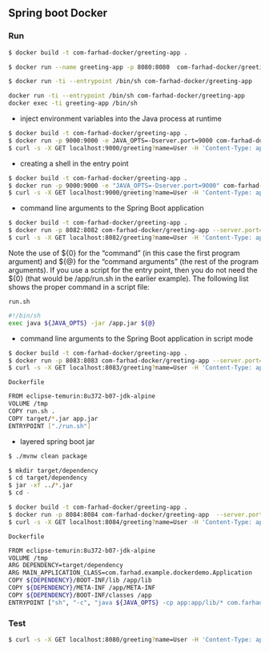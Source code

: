 ## Spring boot Docker

### Run

```sh
$ docker build -t com-farhad-docker/greeting-app .
```

```sh
$ docker run --name greeting-app -p 8080:8080  com-farhad-docker/greeting-app
```


```sh
$ docker run -ti --entrypoint /bin/sh com-farhad-docker/greeting-app
```

```sh
docker run -ti --entrypoint /bin/sh com-farhad-docker/greeting-app
docker exec -ti greeting-app /bin/sh
```

- inject environment variables into the Java process at runtime

```sh
$ docker build -t com-farhad-docker/greeting-app .
$ docker run -p 9000:9000 -e JAVA_OPTS=-Dserver.port=9000 com-farhad-docker/greeting-app
$ curl -s -X GET localhost:9000/greeting?name=User -H 'Content-Type: application/json'; echo
```

- creating a shell in the entry point

```sh
$ docker build -t com-farhad-docker/greeting-app .
$ docker run -p 9000:9000 -e "JAVA_OPTS=-Dserver.port=9000" com-farhad-docker/greeting-app
$ curl -s -X GET localhost:9000/greeting?name=User -H 'Content-Type: application/json'; echo
```

- command line arguments to the Spring Boot application

```sh
$ docker build -t com-farhad-docker/greeting-app .
$ docker run -p 8082:8082 com-farhad-docker/greeting-app --server.port=8082
$ curl -s -X GET localhost:8082/greeting?name=User -H 'Content-Type: application/json'; echo
```

Note the use of ${0} for the “command” (in this case the first program argument) and ${@} for the “command arguments” (the rest of the program arguments). If you use a script for the entry point, then you do not need the ${0} (that would be /app/run.sh in the earlier example). The following list shows the proper command in a script file:

`run.sh`

```sh
#!/bin/sh
exec java ${JAVA_OPTS} -jar /app.jar ${@}
```

- command line arguments to the Spring Boot application in script mode

```sh
$ docker build -t com-farhad-docker/greeting-app .
$ docker run -p 8083:8083 com-farhad-docker/greeting-app --server.port=8083
$ curl -s -X GET localhost:8083/greeting?name=User -H 'Content-Type: application/json'; echo
```

`Dockerfile`

```sh
FROM eclipse-temurin:8u372-b07-jdk-alpine
VOLUME /tmp
COPY run.sh .
COPY target/*.jar app.jar
ENTRYPOINT ["./run.sh"]
```

- layered spring boot jar

```sh
$ ./mvnw clean package

$ mkdir target/dependency
$ cd target/dependency
$ jar -xf ../*.jar
$ cd -

$ docker build -t com-farhad-docker/greeting-app .
$ docker run -p 8084:8084 com-farhad-docker/greeting-app  --server.port=8084
$ curl -s -X GET localhost:8084/greeting?name=User -H 'Content-Type: application/json'; echo
```

`Dockerfile`

```sh
FROM eclipse-temurin:8u372-b07-jdk-alpine
VOLUME /tmp
ARG DEPENDENCY=target/dependency
ARG MAIN_APPLICATION_CLASS=com.farhad.example.dockerdemo.Application
COPY ${DEPENDENCY}/BOOT-INF/lib /app/lib
COPY ${DEPENDENCY}/META-INF /app/META-INF
COPY ${DEPENDENCY}/BOOT-INF/classes /app
ENTRYPOINT ["sh", "-c", "java ${JAVA_OPTS} -cp app:app/lib/* com.farhad.example.dockerdemo.Application ${0} ${@}"]
```


### Test

```sh
$ curl -s -X GET localhost:8080/greeting?name=User -H 'Content-Type: application/json'; echo
```
